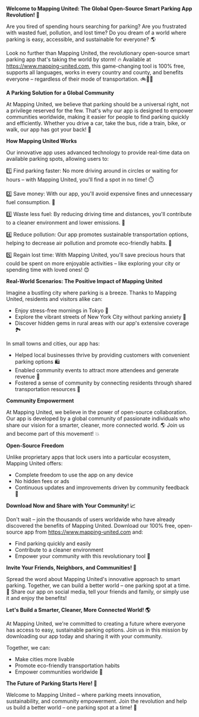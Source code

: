 **Welcome to Mapping United: The Global Open-Source Smart Parking App Revolution! 🚀**

Are you tired of spending hours searching for parking? Are you frustrated with wasted fuel, pollution, and lost time? Do you dream of a world where parking is easy, accessible, and sustainable for everyone? 🌎

Look no further than Mapping United, the revolutionary open-source smart parking app that's taking the world by storm! 🔥 Available at https://www.mapping-united.com, this game-changing tool is 100% free, supports all languages, works in every country and county, and benefits everyone – regardless of their mode of transportation. 🚲🚌🚂

**A Parking Solution for a Global Community**

At Mapping United, we believe that parking should be a universal right, not a privilege reserved for the few. That's why our app is designed to empower communities worldwide, making it easier for people to find parking quickly and efficiently. Whether you drive a car, take the bus, ride a train, bike, or walk, our app has got your back! 🤝

**How Mapping United Works**

Our innovative app uses advanced technology to provide real-time data on available parking spots, allowing users to:

1️⃣ Find parking faster: No more driving around in circles or waiting for hours – with Mapping United, you'll find a spot in no time! ⏱️

2️⃣ Save money: With our app, you'll avoid expensive fines and unnecessary fuel consumption. 💸

3️⃣ Waste less fuel: By reducing driving time and distances, you'll contribute to a cleaner environment and lower emissions. 🌿

4️⃣ Reduce pollution: Our app promotes sustainable transportation options, helping to decrease air pollution and promote eco-friendly habits. 🌟

5️⃣ Regain lost time: With Mapping United, you'll save precious hours that could be spent on more enjoyable activities – like exploring your city or spending time with loved ones! 😊

**Real-World Scenarios: The Positive Impact of Mapping United**

Imagine a bustling city where parking is a breeze. Thanks to Mapping United, residents and visitors alike can:

* Enjoy stress-free mornings in Tokyo 🌅
* Explore the vibrant streets of New York City without parking anxiety 💃
* Discover hidden gems in rural areas with our app's extensive coverage 🏞️

In small towns and cities, our app has:

* Helped local businesses thrive by providing customers with convenient parking options 🛍️
* Enabled community events to attract more attendees and generate revenue 💸
* Fostered a sense of community by connecting residents through shared transportation resources 🌈

**Community Empowerment**

At Mapping United, we believe in the power of open-source collaboration. Our app is developed by a global community of passionate individuals who share our vision for a smarter, cleaner, more connected world. 🌎 Join us and become part of this movement! 💥

**Open-Source Freedom**

Unlike proprietary apps that lock users into a particular ecosystem, Mapping United offers:

* Complete freedom to use the app on any device
* No hidden fees or ads
* Continuous updates and improvements driven by community feedback 🔧

**Download Now and Share with Your Community! 📈**

Don't wait – join the thousands of users worldwide who have already discovered the benefits of Mapping United. Download our 100% free, open-source app from https://www.mapping-united.com and:

* Find parking quickly and easily
* Contribute to a cleaner environment
* Empower your community with this revolutionary tool 🚀

**Invite Your Friends, Neighbors, and Communities! 🤝**

Spread the word about Mapping United's innovative approach to smart parking. Together, we can build a better world – one parking spot at a time. 💖 Share our app on social media, tell your friends and family, or simply use it and enjoy the benefits!

**Let's Build a Smarter, Cleaner, More Connected World! 🌎**

At Mapping United, we're committed to creating a future where everyone has access to easy, sustainable parking options. Join us in this mission by downloading our app today and sharing it with your community.

Together, we can:

* Make cities more livable
* Promote eco-friendly transportation habits
* Empower communities worldwide 🌟

**The Future of Parking Starts Here! 🚀**

Welcome to Mapping United – where parking meets innovation, sustainability, and community empowerment. Join the revolution and help us build a better world – one parking spot at a time! 💖